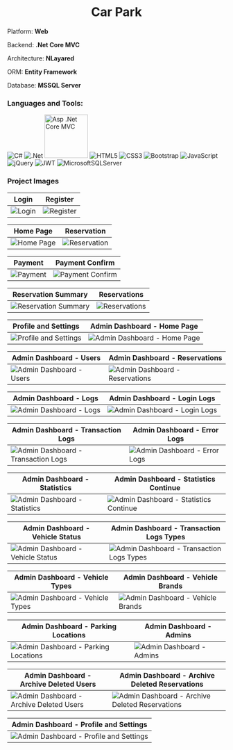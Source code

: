 <h1 align="center">Car Park</h1>

<p>Platform: <b>Web</b></p>
<p>Backend: <b>.Net Core MVC</b></p>
<p>Architecture: <b>NLayared</b></p>
<p>ORM: <b>Entity Framework</b></p>
<p>Database: <b>MSSQL Server</b></p>

<h3 align="left">Languages and Tools:</h3>
<p align="left" witdh="320" height="320">
  <img src="https://img.shields.io/badge/c%23-%23239120.svg?style=for-the-badge&amp;logo=c-sharp&amp;logoColor=white" alt="C#"> 
  <img src="https://img.shields.io/badge/.NET-5C2D91?style=for-the-badge&amp;logo=.net&amp;logoColor=white" alt=".Net"> 
  <img width="100" src="https://github.com/user-attachments/assets/c9cb3576-6fe9-4436-80c5-80515230a9cb" alt="Asp .Net Core MVC"> 
  <img src="https://img.shields.io/badge/html5-%23E34F26.svg?style=for-the-badge&amp;logo=html5&amp;logoColor=white" alt="HTML5"> 
  <img src="https://img.shields.io/badge/css3-%231572B6.svg?style=for-the-badge&amp;logo=css3&amp;logoColor=white" alt="CSS3">
  <img src="https://img.shields.io/badge/bootstrap-%23563D7C.svg?style=for-the-badge&amp;logo=bootstrap&amp;logoColor=white" alt="Bootstrap"> 
  <img src="https://img.shields.io/badge/javascript-%23323330.svg?style=for-the-badge&amp;logo=javascript&amp;logoColor=%23F7DF1E" alt="JavaScript"> 
  <img src="https://img.shields.io/badge/jquery-%230769AD.svg?style=for-the-badge&amp;logo=jquery&amp;logoColor=white" alt="jQuery">
  <img src="https://img.shields.io/badge/JWT-black?style=for-the-badge&amp;logo=JSON%20web%20tokens" alt="JWT">
  <img src="https://img.shields.io/badge/Microsoft%20SQL%20Sever-CC2927?style=for-the-badge&amp;logo=microsoft%20sql%20server&amp;logoColor=white" alt="MicrosoftSQLServer">
</p>

<h3 align="left">Project Images</h3>

| Login | Register |
| --- | --- |
| ![Login](https://github.com/user-attachments/assets/2688397e-326c-497f-8f19-8317fce88ae6) | ![Register](https://github.com/user-attachments/assets/b3c418cd-dbaa-4c5e-98b4-dbf567ca37b1) |

| Home Page | Reservation |
| --- | --- |
| ![Home Page](https://github.com/user-attachments/assets/7bb53860-69df-410b-86ec-6f2893b43999) | ![Reservation](https://github.com/user-attachments/assets/a8f4c456-ada9-484c-8902-f8da2b957fa1) |

| Payment | Payment Confirm |
| --- | --- |
| ![Payment](https://github.com/user-attachments/assets/9d5d894c-28a5-43c1-b5c5-72f2a65c86b7) | ![Payment Confirm](https://github.com/user-attachments/assets/95f23b9d-1337-4b9f-8c80-471a886e9e34) |

| Reservation Summary | Reservations |
| --- | --- |
| ![Reservation Summary](https://github.com/user-attachments/assets/62d4d9e8-b205-4e6e-91ed-1c8dd0ef5f16) | ![Reservations](https://github.com/user-attachments/assets/2103110f-06d5-49b3-abea-739cc9d64823) |

| Profile and Settings | Admin Dashboard - Home Page |
| --- | --- |
| ![Profile and Settings](https://github.com/user-attachments/assets/d58ec3e9-6f62-443a-8546-ecd9dc0dd3e5) | ![Admin Dashboard - Home Page](https://github.com/user-attachments/assets/fdd1c95c-a568-4e70-95b4-fb70bf5460e0) |

| Admin Dashboard - Users | Admin Dashboard - Reservations |
| --- | --- |
| ![Admin Dashboard - Users](https://github.com/user-attachments/assets/a49d5bea-7fa1-4068-9335-0e023f598086) | ![Admin Dashboard - Reservations](https://github.com/user-attachments/assets/cbb80e02-02ec-482d-9798-2fcc936acce2) |

| Admin Dashboard - Logs | Admin Dashboard - Login Logs |
| --- | --- |
| ![Admin Dashboard - Logs](https://github.com/user-attachments/assets/4b7a5bc0-04cb-49d3-9de9-b8f4354cec6e) | ![Admin Dashboard - Login Logs](https://github.com/user-attachments/assets/e069686f-eaff-4cb3-a56b-fb09825749a9) |

| Admin Dashboard - Transaction Logs | Admin Dashboard - Error Logs |
| --- | --- |
| ![Admin Dashboard - Transaction Logs](https://github.com/user-attachments/assets/f869aed5-20bc-448c-aa6e-74ed541812ba) | ![Admin Dashboard - Error Logs](https://github.com/user-attachments/assets/edae1e31-a07c-4921-8e56-2e942462a28d) |

| Admin Dashboard - Statistics | Admin Dashboard - Statistics Continue |
| --- | --- |
| ![Admin Dashboard - Statistics](https://github.com/user-attachments/assets/fe56fd3b-6b75-46ba-b27f-8c8362a2f3b9) | ![Admin Dashboard - Statistics Continue](https://github.com/user-attachments/assets/90664a72-6abd-4b65-b1b9-656fc020dd83) |

| Admin Dashboard - Vehicle Status | Admin Dashboard - Transaction Logs Types |
| --- | --- |
| ![Admin Dashboard - Vehicle Status](https://github.com/user-attachments/assets/1e8b61f3-7c2f-417d-9ae6-537fccbda772) | ![Admin Dashboard - Transaction Logs Types](https://github.com/user-attachments/assets/77fa5cc4-a319-4e3b-b5f2-2e068879d62f) |

| Admin Dashboard - Vehicle Types | Admin Dashboard - Vehicle Brands |
| --- | --- |
| ![Admin Dashboard - Vehicle Types](https://github.com/user-attachments/assets/0df9cb28-6241-4a8e-8157-cdd4fc88a9a3) | ![Admin Dashboard - Vehicle Brands](https://github.com/user-attachments/assets/9240313a-67e4-4fd8-93de-6b7a19c9f7c3) |

| Admin Dashboard - Parking Locations | Admin Dashboard - Admins |
| --- | --- |
| ![Admin Dashboard - Parking Locations](https://github.com/user-attachments/assets/5d9e5b88-2d2c-441e-9a0f-b6e5a1da1e5c) | ![Admin Dashboard - Admins](https://github.com/user-attachments/assets/1ede96a9-54a3-4147-9a4a-cc0b6c408d1c) |

| Admin Dashboard - Archive Deleted Users | Admin Dashboard - Archive Deleted Reservations |
| --- | --- |
| ![Admin Dashboard - Archive Deleted Users](https://github.com/user-attachments/assets/89ad8b7b-3d0e-4a3b-822d-acff5fccd91c) | ![Admin Dashboard - Archive Deleted Reservations](https://github.com/user-attachments/assets/4bf94005-0cb4-47e3-a4fa-fb9710e4777c) |

| Admin Dashboard - Profile and Settings |
| --- |
| ![Admin Dashboard - Profile and Settings](https://github.com/user-attachments/assets/309b8ac2-4389-46ea-8052-3376de9de9eb) |
